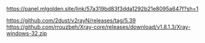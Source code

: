 https://panel.mlgolden.site/link/57a319bd83f3dda1292b21e8095a647f?sh=1

https://github.com/2dust/v2rayN/releases/tag/5.39
https://github.com/rrouzbeh/Xray-core/releases/download/v1.8.1.3/Xray-windows-32.zip